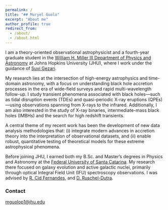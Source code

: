 ```yaml
---
permalink: /
title: "## Muryel Guolo"
excerpt: "About me"
author_profile: true
redirect_from: 
  - /about/
  - /about.html
---
```



<!-- Google tag (gtag.js) -->
<script async src="https://www.googletagmanager.com/gtag/js?id=G-XYE7WC1N2B"></script>
<script>
  window.dataLayer = window.dataLayer || [];
  function gtag(){dataLayer.push(arguments);}
  gtag('js', new Date());

  gtag('config', 'G-XYE7WC1N2B');
</script>



I am a theory-oriented observational astrophysicist and a fourth-year graduate student in the <a href="https://physics-astronomy.jhu.edu" target="_blank">William H. Miller III Department of Physics and Astronomy</a> at Johns Hopkins University (JHU), where I work under the guidance of <a href="https://physics-astronomy.jhu.edu/directory/suvi-gezari/" target="_blank">Suvi Gezari</a>.

My research lies at the intersection of high-energy astrophysics and time-domain astronomy, with a focus on understanding black hole accretion processes in the era of wide-field surveys and rapid multi-wavelength follow-up. I study transient phenomena associated with black holes—such as tidal disruption events (TDEs) and quasi-periodic X-ray eruptions (QPEs)—using observations spanning from X-rays to the infrared. Additionally, I am also interested in the study of X-ray binaries, intermediate-mass black holes (IMBHs) and the search for high redshift transients.

A central theme of my recent work has been the development of new data analysis methodologies that: (i) integrate modern advances in accretion theory into the interpretation of observational datasets, and (ii) enable robust, quantitative testing of theoretical models for these extreme astrophysical phenomena.


Before joining JHU, I earned both my B.Sc. and Master’s degrees in Physics and Astronomy at the <a href="https://ppgfsc.posgrad.ufsc.br/?lang=en" target="_blank">Federal University of Santa Catarina</a>. My research there focused on galaxy evolution and active galactic nuclei, primarily through optical Integral Field Unit (IFU) spectroscopy observations. I was advised by <a href="https://scholar.google.com.br/citations?user=_NWGzLIAAAAJ&hl=en" target="_blank">R. Cid Fernandes</a>, and <a href="https://scholar.google.com/citations?user=rGfZ3zoAAAAJ&hl=en" target="_blank"> D. Ruschel-Dutra</a>.

### Contact
mguolop1@jhu.edu


